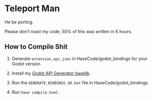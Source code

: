 # Teleport Man

He be porting.

Please don't roast my code, 50% of this was written in 6 hours.

## How to Compile Shit

1) Generate `extension_api.json` in HaxeCode/godot_bindings for your Godot version.

2) Install my [Godot API Generator haxelib](https://github.com/SomeRanDev/Haxe-GodotBindingsGenerator).

3) Run the `GENERATE_BINDINGS_GD.bat` file in HaxeCode/godot_bindings.

6) Run `haxe compile.hxml`.
